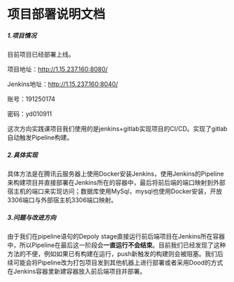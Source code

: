 # 项目部署说明文档

##### 1.项目情况

目前项目已经部署上线。

项目地址：http://1.15.237.160:8080/

Jenkins地址：http://1.15.237.160:8040/

账号：191250174

密码：yd010911

这次方向实践课项目我们使用的是jenkins+gitlab实现项目的CI/CD。实现了gitlab自动触发Pipeline构建。

##### 2.具体实现

具体方法是在腾讯云服务器上使用Docker安装Jenkins，使用Jenkins的Pipeline来构建项目并直接部署在Jenkins所在的容器中，最后将前后端的端口映射到外部宿主机的端口来实现访问；数据库使用MySql，mysql也使用Docker安装，开放3306端口与外部宿主机3306端口映射。

##### 3.问题与改进方向

由于我们在pipeline语句的Depoly stage直接运行前后端项目在Jenkins所在容器中，所以Pipeline在最后这一阶段会**一直运行不会结束**。目前我们已经发现了这种方法的不便，例如如果已有构建在运行，push新触发的构建则会被阻塞。我们后续可能会将Pipeline改为打包项目发到其他机器上进行部署或者采用Dood的方式在Jenkins容器里新建容器放入前后端项目并部署。

